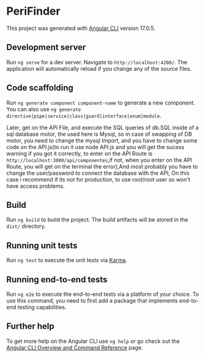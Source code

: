 # PeriFinder

This project was generated with [Angular CLI](https://github.com/angular/angular-cli) version 17.0.5.

## Development server

Run `ng serve` for a dev server. Navigate to `http://localhost:4200/`. The application will automatically reload if you change any of the source files.

## Code scaffolding

Run `ng generate component component-name` to generate a new component. You can also use `ng generate directive|pipe|service|class|guard|interface|enum|module`.


Later, get on the API File, and execute the SQL queries of db.SQL inside of a sql database motor, the used here is Mysql, so in case of swapping of DB motor, you need to change the mysql Import, and you have to change some code on the API.js(to run it use node API.js and you will get the sucess warning if you got it correctly, to enter on the API Route is `http://localhost:3000/api/componentes`,if not, when you enter on the API Route, you will get on the terminal the error),And most probably you have to change the user/password to connect the database with the API, On this case i recommend if its not for production, to use root/root user so won't have access problems.


## Build

Run `ng build` to build the project. The build artifacts will be stored in the `dist/` directory.

## Running unit tests

Run `ng test` to execute the unit tests via [Karma](https://karma-runner.github.io).

## Running end-to-end tests

Run `ng e2e` to execute the end-to-end tests via a platform of your choice. To use this command, you need to first add a package that implements end-to-end testing capabilities.

## Further help

To get more help on the Angular CLI use `ng help` or go check out the [Angular CLI Overview and Command Reference](https://angular.io/cli) page.
